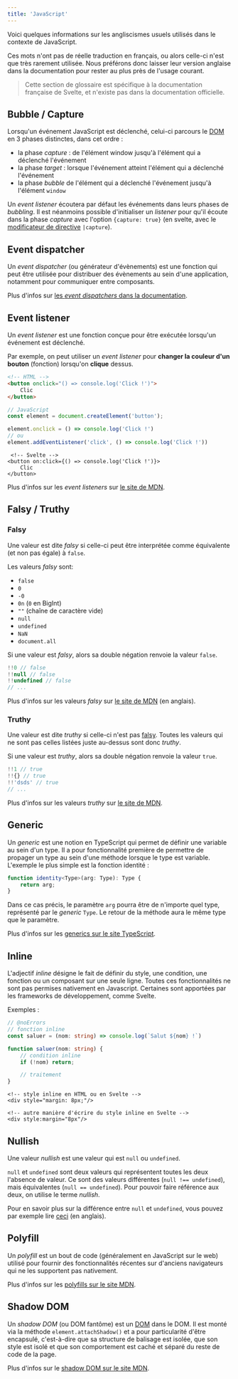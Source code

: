 ```yaml
---
title: 'JavaScript'
---
```


Voici quelques informations sur les angliscismes usuels utilisés dans le contexte de JavaScript.

Ces mots n'ont pas de réelle traduction en français, ou alors celle-ci n'est que très rarement utilisée. Nous préférons donc laisser leur version anglaise dans la documentation pour rester au plus près de l'usage courant.

> Cette section de glossaire est spécifique à la documentation française de Svelte, et n'existe pas dans la documentation officielle.

## Bubble / Capture

Lorsqu'un événement JavaScript est déclenché, celui-ci parcours le <span class="vo">[DOM](/docs/web#dom)</span> en 3 phases distinctes, dans cet ordre :

- la phase _capture_ : de l'élément window jusqu'à l'élément qui a déclenché l'événement
- la phase _target_ : lorsque l'événement atteint l'élément qui a déclenché l'événement
- la phase _bubble_ de l'élément qui a déclenché l'événement jusqu'à l'élément `window`

Un _event listener_ écoutera par défaut les événements dans leurs phases de _bubbling_. Il est néanmoins possible d'initialiser un _listener_ pour qu'il écoute dans la phase _capture_ avec l'option `{capture: true}` (en svelte, avec le [modificateur de directive](/docs/element-directives) `|capture`).

## Event dispatcher

Un _event dispatcher_ (ou générateur d'évènements) est une fonction qui peut être utilisée pour distribuer des évènements au sein d'une application, notamment pour communiquer entre composants. 

Plus d'infos sur [les _event dispatchers_ dans la documentation](/docs/svelte#createeventdispatcher).

## Event listener

Un _event listener_ est une fonction conçue pour être exécutée lorsqu'un événement est déclenché.

Par exemple, on peut utiliser un _event listener_ pour **changer la couleur d'un bouton** (fonction) lorsqu'on **clique** dessus.

```html
<!-- HTML -->
<button onclick="() => console.log('Click !')">
	Clic
</button>
```

```ts
// JavaScript
const element = document.createElement('button');

element.onclick = () => console.log('Click !')
// ou
element.addEventListener('click', () => console.log('Click !'))
```

```svelte
 <!-- Svelte -->
<button on:click={() => console.log('Click !')}>
	Clic
</button>
```

Plus d'infos sur les _event listeners_ sur [le site de MDN](https://developer.mozilla.org/fr/docs/Web/API/EventTarget/addEventListener).

## Falsy / Truthy

### Falsy

Une valeur est dite _falsy_ si celle-ci peut être interprétée comme équivalente (et non pas égale) à `false`.

Les valeurs _falsy_ sont:
- `false`
- `0`
- `-0`
- `0n` (`0` en BigInt)
- `""` (chaîne de caractère vide)
- `null`
- `undefined`
- `NaN`
- `document.all`

Si une valeur est _falsy_, alors sa double négation renvoie la valeur `false`.

```ts
!!0 // false
!!null // false
!!undefined // false
// ...
```

Plus d'infos sur les valeurs _falsy_ sur [le site de MDN](https://developer.mozilla.org/en-US/docs/Glossary/Falsy) (en anglais).

### Truthy

Une valeur est dite _truthy_ si celle-ci n'est pas <span class="vo">[falsy](/docs/javascript#falsy-truthy-falsy)</span>. Toutes les valeurs qui ne sont pas celles listées juste au-dessus sont donc _truthy_.

Si une valeur est _truthy_, alors sa double négation renvoie la valeur `true`.

```ts
!!1 // true
!!{} // true
!!'dsds' // true
// ...
```

Plus d'infos sur les valeurs _truthy_ sur [le site de MDN](https://developer.mozilla.org/fr/docs/Glossary/Truthy).

## Generic

Un _generic_ est une notion en TypeScript qui permet de définir une variable au sein d'un type. Il a pour fonctionnalité première de permettre de propager un type au sein d'une méthode lorsque le type est variable. L'exemple le plus simple est la fonction identité :

```typescript
function identity<Type>(arg: Type): Type {
	return arg;
}
```

Dans ce cas précis, le paramètre `arg` pourra être de n'importe quel type, représenté par le _generic_ `Type`. Le retour de la méthode aura le même type que le paramètre.

Plus d'infos sur les [generics sur le site TypeScript](https://www.typescriptlang.org/docs/handbook/2/generics.html).

## Inline

L'adjectif _inline_ désigne le fait de définir du style, une condition, une fonction ou un composant sur une seule ligne. Toutes ces fonctionnalités ne sont pas permises nativement en Javascript. Certaines sont apportées par les frameworks de développement, comme Svelte.

Exemples :

```ts
// @noErrors
// fonction inline
const saluer = (nom: string) => console.log(`Salut ${nom} !`)

function saluer(nom: string) {
	// condition inline
	if (!nom) return;

	// traitement
}
```

```svelte
<!-- style inline en HTML ou en Svelte -->
<div style="margin: 8px;"/>

<!-- autre manière d'écrire du style inline en Svelte -->
<div style:margin="8px"/>
```

## Nullish

Une valeur _nullish_ est une valeur qui est `null` ou `undefined`.

`null` et `undefined` sont deux valeurs qui représentent toutes les deux l'absence de valeur. Ce sont des valeurs différentes (`null !== undefined`), mais équivalentes (`null == undefined`). Pour pouvoir faire référence aux deux, on utilise le terme _nullish_.

Pour en savoir plus sur la différence entre `null` et `undefined`, vous pouvez par exemple lire [ceci](https://stackoverflow.com/questions/5076944/what-is-the-difference-between-null-and-undefined-in-javascript) (en anglais).

## Polyfill

Un _polyfill_ est un bout de code (généralement en JavaScript sur le web) utilisé pour fournir des fonctionnalités récentes sur d'anciens navigateurs qui ne les supportent pas nativement.

Plus d'infos sur les [polyfills sur le site MDN](https://developer.mozilla.org/fr/docs/Glossary/Polyfill).

## Shadow DOM

Un _shadow DOM_ (ou DOM fantôme) est un <span class='vo'>[DOM](/docs/web#dom)</span> dans le DOM. Il est monté via la méthode `element.attachShadow()` et a pour particularité d'être encapsulé, c'est-à-dire que sa structure de balisage est isolée, que son style est isolé et que son comportement est caché et séparé du reste de code de la page.

Plus d'infos sur le [shadow DOM sur le site MDN](https://developer.mozilla.org/fr/docs/Web/API/Web_components/Using_shadow_DOM).
